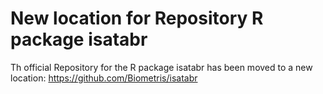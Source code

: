 
<!-- README.md is generated from README.Rmd. Please edit that file -->

# New location for Repository R package isatabr

Th official Repository for the R package isatabr has been moved to a new
location: <https://github.com/Biometris/isatabr>
